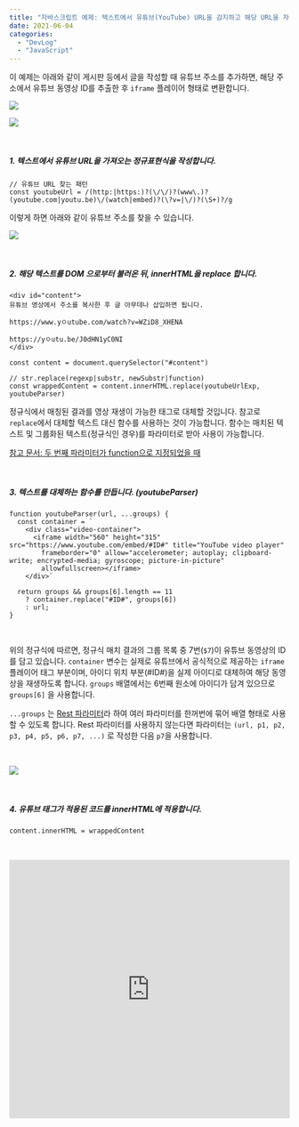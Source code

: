 ```yaml
---
title: "자바스크립트 예제: 텍스트에서 유튜브(YouTube) URL을 감지하고 해당 URL을 자동으로 플레이어로 전환"
date: 2021-06-04
categories: 
  - "DevLog"
  - "JavaScript"
---
```


이 예제는 아래와 같이 게시판 등에서 글을 작성할 때 유튜브 주소를 추가하면, 해당 주소에서 유튜브 동영상 ID를 추출한 후 `iframe` 플레이어 형태로 변환합니다.

 ![](/assets/img/wp-content/uploads/2021/06/스크린샷-2021-06-04-오후-9.10.35.png)

 ![](/assets/img/wp-content/uploads/2021/06/스크린샷-2021-06-04-오후-9.11.11.jpg)

 

##### **1\. 텍스트에서 유튜브 URL을 가져오는 정규표현식을 작성합니다.**

```
// 유튜브 URL 찾는 패턴
const youtubeUrl = /(http:|https:)?(\/\/)?(www\.)?(youtube.com|youtu.be)\/(watch|embed)?(\?v=|\/)?(\S+)?/g
```

이렇게 하면 아래와 같이 유튜브 주소를 찾을 수 있습니다.

 ![](/assets/img/wp-content/uploads/2021/06/스크린샷-2021-06-04-오후-10.01.56.jpg)

 

##### **2\. 해당 텍스트를 DOM 으로부터 불러온 뒤, innerHTML을 replace 합니다.**

```
<div id="content">
유튜브 영상에서 주소를 복사한 후 글 아무데나 삽입하면 됩니다.

https://www.yㅇutube.com/watch?v=WZiD8_XHENA

https://yㅇutu.be/J0dHN1yC0NI
</div>
```

```
const content = document.querySelector("#content")

// str.replace(regexp|substr, newSubstr|function)
const wrappedContent = content.innerHTML.replace(youtubeUrlExp, youtubeParser)
```

정규식에서 매칭된 결과를 영상 재생이 가능한 태그로 대체할 것입니다. 참고로 `replace`에서 대체할 텍스트 대신 함수를 사용하는 것이 가능합니다. 함수는 매치된 텍스트 및 그룹화된 텍스트(정규식인 경우)를 파라미터로 받아 사용이 가능합니다.

[참고 문서: 두 번째 파라미터가 function으로 지정되었을 때](https://developer.mozilla.org/ko/docs/Web/JavaScript/Reference/Global_Objects/String/replace#%EB%A7%A4%EA%B0%9C%EB%B3%80%EC%88%98%EA%B0%80_function%EC%9C%BC%EB%A1%9C_%EC%A7%80%EC%A0%95%EB%90%98%EC%97%88%EC%9D%84_%EB%95%8C)

 

##### **3\. 텍스트를 대체하는 함수를 만듭니다. (youtubeParser)**

```
function youtubeParser(url, ...groups) {
  const container = `
    <div class="video-container">
      <iframe width="560" height="315" src="https://www.youtube.com/embed/#ID#" title="YouTube video player"
        frameborder="0" allow="accelerometer; autoplay; clipboard-write; encrypted-media; gyroscope; picture-in-picture"
        allowfullscreen></iframe>
    </div>`
  
  return groups && groups[6].length == 11
    ? container.replace("#ID#", groups[6])
    : url;
}

```

 

위의 정규식에 따르면, 정규식 매치 결과의 그룹 목록 중 7번(`$7`)이 유튜브 동영상의 ID를 담고 있습니다. `container` 변수는 실제로 유튜브에서 공식적으로 제공하는 `iframe` 플레이어 태그 부분이며, 아이디 위치 부분(#ID#)을 실제 아이디로 대체하여 해당 동영상을 재생하도록 합니다. `groups` 배열에서는 6번째 원소에 아이디가 담겨 있으므로 `groups[6]` 을 사용합니다.

`...groups` 는 [Rest 파라미터](https://developer.mozilla.org/ko/docs/Web/JavaScript/Reference/Functions/rest_parameters)라 하여 여러 파라미터를 한꺼번에 묶어 배열 형태로 사용할 수 있도록 합니다. Rest 파라미터를 사용하지 않는다면 파라미터는 `(url, p1, p2, p3, p4, p5, p6, p7, ...)` 로 작성한 다음 `p7`을 사용합니다.

 

 ![](/assets/img/wp-content/uploads/2021/06/스크린샷-2021-06-04-오후-10.14.12.jpg)

 

##### **4\. 유튜브 태그가 적용된 코드를 innerHTML에 적용합니다.**

```
content.innerHTML = wrappedContent
```

 

<iframe height="465" style="width: 100%;" scrolling="no" title="Get Youtube Video ID from URL" src="https://codepen.io/ayaysir/embed/MWpVzoQ?height=265&amp;theme-id=light&amp;default-tab=js,result" frameborder="no" loading="lazy" allowtransparency="true" allowfullscreen="allowfullscreen">See the Pen <a href="https://codepen.io/ayaysir/pen/MWpVzoQ">Get Youtube Video ID from URL</a> by ayaysir (<a href="https://codepen.io/ayaysir">@ayaysir</a>) on <a href="https://codepen.io">CodePen</a>.</iframe>

